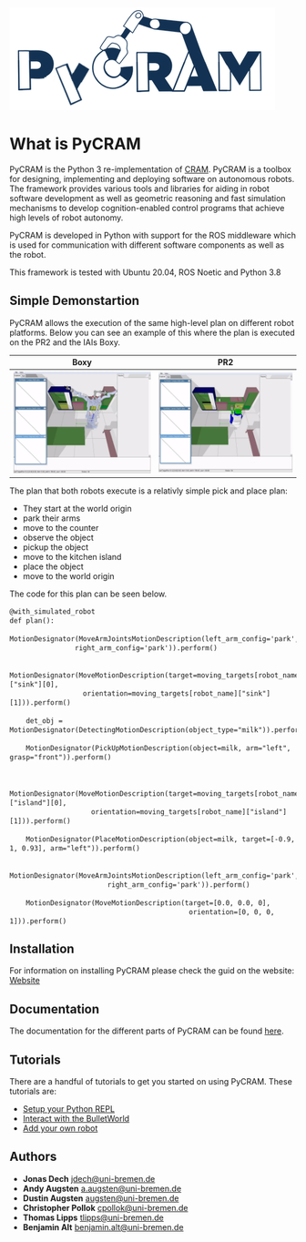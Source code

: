 ![](doc/images/pycram_logo.png)

# What is PyCRAM

PyCRAM is the Python 3 re-implementation of [CRAM](https://github.com/cram2/cram).
PyCRAM is a toolbox for designing, implementing and deploying software on autonomous robots. The framework provides various tools and libraries for aiding in robot software development as well as geometric reasoning and fast simulation mechanisms to develop cognition-enabled control programs that achieve high levels of robot autonomy. 

PyCRAM is developed in Python with support for the ROS middleware which is used for communication with different software components as well as the robot. 

This framework is tested with Ubuntu 20.04, ROS Noetic and Python 3.8


## Simple Demonstartion
PyCRAM allows the execution of the same high-level plan on different robot platforms. Below you can see an example of this where the plan is executed on the PR2 and the IAIs Boxy. 

Boxy            |  PR2
:-------------------------:|:-------------------------:
![image alt](doc/images/boxy.gif)  |  ![](doc/images/pr2.gif)

The plan that both robots execute is a relativly simple pick and place plan:
* They start at the world origin 
* park their arms 
* move to the counter 
* observe the object 
* pickup the object 
* move to the kitchen island
* place the object 
* move to the world origin

The code for this plan can be seen below.
```
@with_simulated_robot
def plan():
    MotionDesignator(MoveArmJointsMotionDescription(left_arm_config='park',
                right_arm_config='park')).perform()

    MotionDesignator(MoveMotionDescription(target=moving_targets[robot_name]["sink"][0],
                  orientation=moving_targets[robot_name]["sink"][1])).perform()

    det_obj = MotionDesignator(DetectingMotionDescription(object_type="milk")).perform()

    MotionDesignator(PickUpMotionDescription(object=milk, arm="left", grasp="front")).perform()


    MotionDesignator(MoveMotionDescription(target=moving_targets[robot_name]["island"][0],
                    orientation=moving_targets[robot_name]["island"][1])).perform()
                    
    MotionDesignator(PlaceMotionDescription(object=milk, target=[-0.9, 1, 0.93], arm="left")).perform()

    MotionDesignator(MoveArmJointsMotionDescription(left_arm_config='park', 
                        right_arm_config='park')).perform()

    MotionDesignator(MoveMotionDescription(target=[0.0, 0.0, 0],
                                            orientation=[0, 0, 0, 1])).perform()

```



## Installation 
For information on installing PyCRAM please check the guid on the website:
[Website](http://cram-system.org/pycram/installation)

## Documentation

The documentation for the different parts of PyCRAM can be found [here](http://cram-system.org/pycram#documentation). 


## Tutorials 
There are a handful of tutorials to get you started on using PyCRAM. These tutorials are:
* [Setup your Python REPL](http://cram-system.org/tutorials/pycram/repl)
* [Interact with the BulletWorld](http://cram-system.org/tutorials/pycram/bullet_world)
* [Add your own robot](http://cram-system.org/tutorials/pycram/own_robot)
 


## Authors

* **Jonas Dech** <jdech@uni-bremen.de>
* **Andy Augsten** <a.augsten@uni-bremen.de>
* **Dustin Augsten** <augsten@uni-bremen.de>
* **Christopher Pollok** <cpollok@uni-bremen.de>
* **Thomas Lipps** <tlipps@uni-bremen.de>
* **Benjamin Alt** <benjamin.alt@uni-bremen.de>

